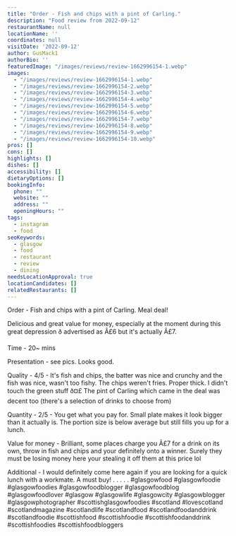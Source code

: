 ```yaml
---
title: "Order - Fish and chips with a pint of Carling."
description: "Food review from 2022-09-12"
restaurantName: null
locationName: ''
coordinates: null
visitDate: '2022-09-12'
author: GusMack1
authorBio: ''
featuredImage: "/images/reviews/review-1662996154-1.webp"
images:
  - "/images/reviews/review-1662996154-1.webp"
  - "/images/reviews/review-1662996154-2.webp"
  - "/images/reviews/review-1662996154-3.webp"
  - "/images/reviews/review-1662996154-4.webp"
  - "/images/reviews/review-1662996154-5.webp"
  - "/images/reviews/review-1662996154-6.webp"
  - "/images/reviews/review-1662996154-7.webp"
  - "/images/reviews/review-1662996154-8.webp"
  - "/images/reviews/review-1662996154-9.webp"
  - "/images/reviews/review-1662996154-10.webp"
pros: []
cons: []
highlights: []
dishes: []
accessibility: []
dietaryOptions: []
bookingInfo:
  phone: ""
  website: ""
  address: ""
  openingHours: ""
tags:
  - instagram
  - food
seoKeywords:
  - glasgow
  - food
  - restaurant
  - review
  - dining
needsLocationApproval: true
locationCandidates: []
relatedRestaurants: []
---
```


Order - Fish and chips with a pint of Carling.  Meal deal!

Delicious and great value for money, especially at the moment during this great depression ð advertised as Â£6 but it's actually Â£7.

Time - 20~ mins

Presentation - see pics. Looks good.

Quality - 4/5 - It's fish and chips, the batter was nice and crunchy and the fish was nice, wasn't too fishy. The chips weren't fries. Proper thick. I didn't touch the green stuff ð¤£ The pint of Carling which came in the deal was decent too (there's a selection of drinks to choose from)

Quantity - 2/5 - You get what you pay for. Small plate makes it look bigger than it actually is. The portion size is below average but still fills you up for a lunch. 

Value for money - Brilliant, some places charge you Â£7 for a drink on its own, throw in fish and chips and your definitely onto a winner. Surely they must be losing money here your stealing it off them at this price lol

Additional - I would definitely come here again if you are looking for a quick lunch with a workmate. A must buy!
.
.
.
.
.
#glasgowfood #glasgowfoodie #glasgowfoodies #glasgowfoodblogger #glasgowfoodblog #glasgowfoodlover #glasgow #glasgowlife #glasgowcity #glasgowblogger #glasgowphotographer #scottishglasgowfoodies #scotland #lovescotland #scotlandmagazine #scotlandlife #scotlandfood #scotlandfoodanddrink #scotlandfoodie #scottishfood #scottishfoodie #scottishfoodanddrink #scottishfoodies #scottishfoodbloggers